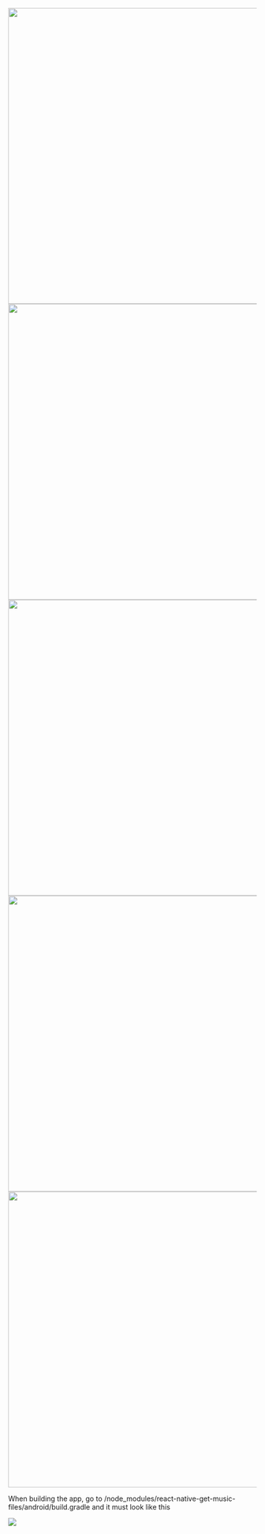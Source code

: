 
<img height="600" src="https://user-images.githubusercontent.com/48163890/72779278-7a177d80-3be9-11ea-9a09-d3c65e9c9bb6.png"></img>
<img  height="600" src="https://user-images.githubusercontent.com/48163890/72779358-b6e37480-3be9-11ea-8a11-8487eec28642.png"></img>
<img   height="600" src="https://user-images.githubusercontent.com/48163890/72779364-ba76fb80-3be9-11ea-9272-a40624de4740.png"></img>
<img  height="600" src="https://user-images.githubusercontent.com/48163890/72779366-bc40bf00-3be9-11ea-91fd-8cd2b65f7988.png"></img>
<img  height="600" src="https://user-images.githubusercontent.com/48163890/72779371-bfd44600-3be9-11ea-8e0c-2f39158bbbdf.png"></img>

When building the app, go to /node_modules/react-native-get-music-files/android/build.gradle
and it must look like this

<img src="https://res.cloudinary.com/dkfobbwsu/image/upload/v1575250422/rn-get.png"></img>

